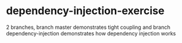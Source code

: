 # dependency-injection-exercise

2 branches, branch master demonstrates tight coupling and branch dependency-injection demonstrates how dependency injection works 

